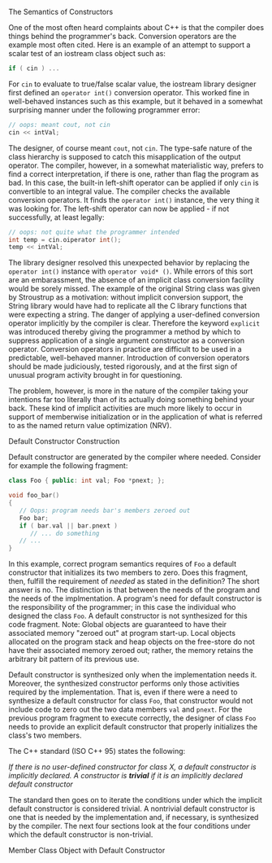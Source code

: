The Semantics of Constructors

One of the most often heard complaints about C++ is that the compiler does things 
behind the programmer's back. Conversion operators are the example most often
cited. Here is an example of an attempt to support a scalar test of an iostream class 
object such as:

```cpp
if ( cin ) ...
```

For ```cin``` to evaluate to true/false scalar value, the iostream library designer
 first defined an ```operator int()``` conversion operator. This worked fine in 
well-behaved instances such as this example, but it behaved in a somewhat surprising
 manner under the following programmer error:

```cpp
// oops: meant cout, not cin
cin << intVal;
```

The designer, of course meant ```cout```, not ```cin```. The type-safe nature of the 
class hierarchy is supposed to catch this misapplication of the output operator.
The compiler, however, in a somewhat materialistic way, prefers to find a correct
interpretation, if there is one, rather than flag the program as bad. In this case,
the built-in left-shift operator can be applied if only ```cin``` is convertible 
to an integral value. The compiler checks the available conversion operators. 
It finds the ```operator int()``` instance, the very thing it was looking for. 
The left-shift operator can now be applied - if not successfully, at least legally:

```cpp
// oops: not quite what the programmer intended
int temp = cin.oiperator int();
temp << intVal;
``` 

The library designer resolved this unexpected behavior by replacing the 
```operator int()``` instance with ```operator void* ()```. While errors of this
sort are an embarassment, the absence of an implicit class conversion facility would 
be sorely missed. The example of the original String class was given by Stroustrup
as a motivation: without implicit conversion support, the String library would have
had to replicate all the C library functions that were expecting a string.
The danger of applying a user-defined conversion operator implicitly by the compiler
is clear. Therefore the keyword ```explicit``` was introduced thereby giving the 
programmer a method by which to suppress application of a single argument constructor
as a conversion operator. Conversion operators in practice are difficult to be used
in a predictable, well-behaved manner. Introduction of conversion operators should be
made judiciously, tested rigorously, and at the first sign of unusual program activity
brought in for questioning.

The problem, however, is more in the nature of the compiler taking your intentions far
too literally than of its actually doing something behind your back. These kind of
implicit activities are much more likely to occur in support of memberwise 
initialization or in the application of what is referred to as the named return value
optimization (NRV). 

Default Constructor Construction

Default constructor are generated by the compiler where needed. Consider for example
the following fragment:

```cpp
class Foo { public: int val; Foo *pnext; };

void foo_bar()
{
   // Oops: program needs bar's members zeroed out
   Foo bar;
   if ( bar.val || bar.pnext )
      // ... do something
   // ...
}
```

In this example, correct program semantics requires of ```Foo``` a default constructor
that initializes its two members to zero. Does this fragment, then, fulfill the 
requirement of _needed_ as stated in the definition? The short answer is no. The 
distinction is that between the needs of the program and the needs of the implmentation.
A program's need for default constructor is the responsibility of the programmer; in
this case the individual who designed the class ```Foo```. A default constructor is not
synthesized for this code fragment.
Note: Global objects are guaranteed to have their associated memory "zeroed out" at 
program start-up. Local objects allocated on the program stack and heap objects on the
free-store do not have their associated memory zeroed out; rather, the memory retains 
the arbitrary bit pattern of its previous use.

Default constructor is synthesized only when the implementation needs it. Moreover, 
the synthesized constructor performs only those activities required by the 
implementation. That is, even if there were a need to synthesize a default constructor
for class ```Foo```, that constructor would not include code to zero out the two data
members ```val``` and ```pnext```. For the previous program fragment to execute correctly,
the designer of class ```Foo``` needs to provide an explicit default constructor that 
properly initializes the class's two members. 

The C++ standard (ISO C++ 95) states the following:

_If there is no user-defined constructor for class X, a default constructor is implicitly
declared. A constructor is **trivial** if it is an implicitly declared default constructor_

The standard then goes on to iterate the conditions under which the implicit default 
constructor is considered trivial. A nontrivial default constructor is one that is needed
by the implementation and, if necessary, is synthesized by the compiler. The next four 
sections look at the four conditions under which the default constructor is non-trivial.

Member Class Object with Default Constructor



